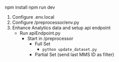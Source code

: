 npm install
npm run dev

1. Configure .env.local
2. Configure /preprocessor/env.py
3. Enhance Analytics data and setup api endpoint
   - Run apiEndpoint.py
     - Start in /preprocessor
       - Full Set
         - `python update_dataset.py`
       - Partial Set (send last MMS ID as filter)
